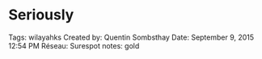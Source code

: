 # Seriously

Tags: wilayahks
Created by: Quentin Sombsthay
Date: September 9, 2015 12:54 PM
Réseau: Surespot
notes: gold